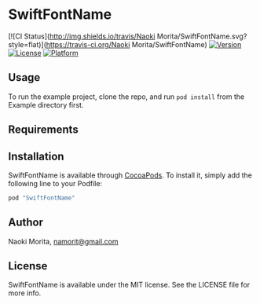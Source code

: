 # SwiftFontName

[![CI Status](http://img.shields.io/travis/Naoki Morita/SwiftFontName.svg?style=flat)](https://travis-ci.org/Naoki Morita/SwiftFontName)
[![Version](https://img.shields.io/cocoapods/v/SwiftFontName.svg?style=flat)](http://cocoapods.org/pods/SwiftFontName)
[![License](https://img.shields.io/cocoapods/l/SwiftFontName.svg?style=flat)](http://cocoapods.org/pods/SwiftFontName)
[![Platform](https://img.shields.io/cocoapods/p/SwiftFontName.svg?style=flat)](http://cocoapods.org/pods/SwiftFontName)

## Usage

To run the example project, clone the repo, and run `pod install` from the Example directory first.

## Requirements

## Installation

SwiftFontName is available through [CocoaPods](http://cocoapods.org). To install
it, simply add the following line to your Podfile:

```ruby
pod "SwiftFontName"
```

## Author

Naoki Morita, namorit@gmail.com

## License

SwiftFontName is available under the MIT license. See the LICENSE file for more info.
